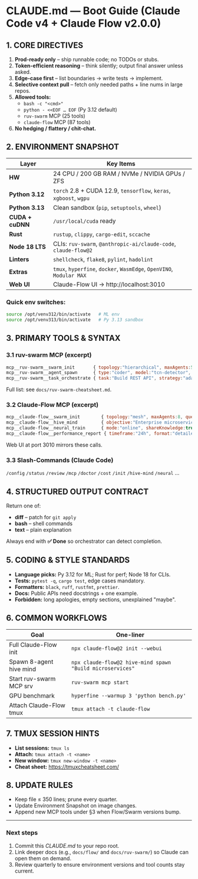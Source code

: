 # CLAUDE.md — Boot Guide (Claude Code v4 + Claude Flow v2.0.0)

## 1. CORE DIRECTIVES
1. **Prod-ready only** – ship runnable code; no TODOs or stubs.
2. **Token-efficient reasoning** – think silently; output final answer unless asked.
3. **Edge-case first** – list boundaries → write tests → implement.
4. **Selective context pull** – fetch only needed paths + line nums in large repos.
5. **Allowed tools:**
   - `bash -c "<cmd>"`
   - `python - <<EOF … EOF` (Py 3.12 default)
   - `ruv-swarm` MCP (25 tools)
   - `claude-flow` MCP (87 tools)
6. **No hedging / flattery / chit-chat.**

## 2. ENVIRONMENT SNAPSHOT

| Layer | Key Items |
|-------|-----------|
| **HW** | 24 CPU / 200 GB RAM / NVMe / NVIDIA GPUs / ZFS |
| **Python 3.12** | `torch` 2.8 + CUDA 12.9, `tensorflow`, `keras`, `xgboost`, `wgpu` |
| **Python 3.13** | Clean sandbox (`pip`, `setuptools`, `wheel`) |
| **CUDA + cuDNN** | `/usr/local/cuda` ready |
| **Rust** | `rustup`, `clippy`, `cargo-edit`, `sccache` |
| **Node 18 LTS** | CLIs: `ruv-swarm`, `@anthropic-ai/claude-code`, `claude-flow@2` |
| **Linters** | `shellcheck`, `flake8`, `pylint`, `hadolint` |
| **Extras** | `tmux`, `hyperfine`, `docker`, `WasmEdge`, `OpenVINO`, `Modular MAX` |
| **Web UI** | Claude-Flow UI → http://localhost:3010 |

### Quick env switches:
```bash
source /opt/venv312/bin/activate   # ML env
source /opt/venv313/bin/activate   # Py 3.13 sandbox
```

## 3. PRIMARY TOOLS & SYNTAX

### 3.1 ruv-swarm MCP (excerpt)
```javascript
mcp__ruv-swarm__swarm_init       { topology:"hierarchical", maxAgents:5, enableNeural:true }
mcp__ruv-swarm__agent_spawn      { type:"coder", model:"tcn-detector", pattern:"convergent" }
mcp__ruv-swarm__task_orchestrate { task:"Build REST API", strategy:"adaptive" }
```
Full list: see `docs/ruv-swarm-cheatsheet.md`.

### 3.2 Claude-Flow MCP (excerpt)
```javascript
mcp__claude-flow__swarm_init        { topology:"mesh", maxAgents:8, queen:"strategic" }
mcp__claude-flow__hive_mind         { objective:"Enterprise microservices" }
mcp__claude-flow__neural_train      { mode:"online", shareKnowledge:true }
mcp__claude-flow__performance_report { timeframe:"24h", format:"detailed" }
```
Web UI at port 3010 mirrors these calls.

### 3.3 Slash-Commands (Claude Code)
`/config` `/status` `/review` `/mcp` `/doctor` `/cost` `/init` `/hive-mind` `/neural` ...

## 4. STRUCTURED OUTPUT CONTRACT
Return one of:
- **diff** – patch for `git apply`
- **bash** – shell commands
- **text** – plain explanation

Always end with **✅ Done** so orchestrator can detect completion.

## 5. CODING & STYLE STANDARDS
- **Language picks:** Py 3.12 for ML; Rust for perf; Node 18 for CLIs.
- **Tests:** `pytest -q`, `cargo test`, edge cases mandatory.
- **Formatters:** `black`, `ruff`, `rustfmt`, `prettier`.
- **Docs:** Public APIs need docstrings + one example.
- **Forbidden:** long apologies, empty sections, unexplained "maybe".

## 6. COMMON WORKFLOWS

| Goal | One-liner |
|------|-----------|
| Full Claude-Flow init | `npx claude-flow@2 init --webui` |
| Spawn 8-agent hive mind | `npx claude-flow@2 hive-mind spawn "Build microservices"` |
| Start ruv-swarm MCP srv | `ruv-swarm mcp start` |
| GPU benchmark | `hyperfine --warmup 3 'python bench.py'` |
| Attach Claude-Flow tmux | `tmux attach -t claude-flow` |

## 7. TMUX SESSION HINTS
- **List sessions:** `tmux ls`
- **Attach:** `tmux attach -t <name>`
- **New window:** `tmux new-window -t <name>`
- **Cheat sheet:** https://tmuxcheatsheet.com/

## 8. UPDATE RULES
- Keep file ≤ 350 lines; prune every quarter.
- Update Environment Snapshot on image changes.
- Append new MCP tools under §3 when Flow/Swarm versions bump.

---

### Next steps
1. Commit this *CLAUDE.md* to your repo root.
2. Link deeper docs (e.g., `docs/flow/` and `docs/ruv-swarm/`) so Claude can open them on demand.
3. Review quarterly to ensure environment versions and tool counts stay current.

